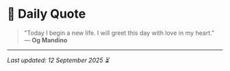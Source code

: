# 📜 Daily Quote

> "Today I begin a new life. I will greet this day with love in my heart."  
> — **Og Mandino**

---

_Last updated: 12 September 2025 ⏳_
